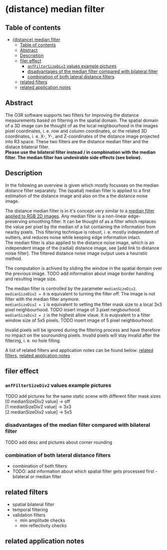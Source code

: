 # (distance) median filter

## Table of contents
- [(distance) median filter](#-distance--median-filter)
  * [Table of contents](#table-of-contents)
  * [Abstract](#abstract)
  * [Description](#description)
  * [filer effect](#filer-effect)
    + [`anfFilterSizeDiv2` values example pictures](#-anffiltersizediv2--values-example-pictures)
    + [disadvantages of the median filter compared with bilateral filter](#disadvantages-of-the-median-filter-compared-with-bilateral-filter)
    + [combination of both lateral distance filters](#combination-of-both-lateral-distance-filters)
  * [related filters](#related-filters)
  * [related application notes](#related-application-notes)

## Abstract
The O3R software supports two filters for improving the distance measurements based on filtering in the spatial domain. The spatial domain of a 3D image can be thought of as the local neighbourhood in the images pixel coordinates, i. e. row and column coordinates, or the related 3D coordinates, i. e. X-, Y-, and Z-coordinates of the distance image projected into R3 space. These two filters are the distance median filter and the distace bilateral filter.   
**Please use the bilateral filter instead / in compbination with the median filter. The median filter has undesirable side effects (see below).**

## Description
In the following an overview is given which mostly focusses on the median distance filter separately. The (spatial) median filter is applied to a first estimation of the distance image and also on the a the distance noise image.  

The distance median filter is in it's concept very similar to a [median filter applied to RGB 2D images](https://en.wikipedia.org/wiki/Median_filter). Any median filter is a non-linear edge-preserving smoothing filter. It can be thought of as a filter which replaces the value per pixel by the median of a list containing the information from nearby pixels. This filtering technique is robust, i. e. mostly independent of outliers, and reduces noise while keeping edge information intact.  
The median filter is also applied to the distance noise image, which is an independent image of the (radial) distance image, see [add link to distance noise filter]. The filtered distance noise image output uses a heuristic method.  

The computation is achived by sliding the window in the spatial domain over the previous image. TODO add information about image border handling and resulting image size.

The median filter is controlled by the parameter `medianSizeDiv2`.    
`medianSizeDiv2 = 0` is equivalent to turning the filter off. The image is not filter with the median filter anymore.   
`medianSizeDiv2 = 1` is equivalent to setting the filter mask size to a local 3x3 pixel neighbourhood. TODO insert image of 3 pixel neigbourhood.   
`medianSizeDiv2 = 2` is the highest allow vlaue. It is euqivalent to a filter window size of 5x5 pixels. TODO insert image of 5 pixel neighbourhood.  

Invalid pixels will be ignored during the filtering process and have therefore no impact on the sourounding pixels. Invalid pixels will stay invalid after the filtering, i. e. no hole filling.  

A list of related filters and application notes can be found below: [related filters](related-filters), [related application notes](related-application-notes)  

## filer effect 
### `anfFilterSizeDiv2` values example pictures
TODO add pictures for the same static scene with different filter mask sizes  
[0 medianSizeDiv2 value] -> off  
[1 medianSizeDiv2 value] -> 3x3  
[2 medianSizeDiv2 value] -> 5x5  

### disadvantages of the median filter compared with bilateral filter
TODO add desc and pictures about corner rounding  

### combination of both lateral distance filters
+ combination of both filters
+ TODO: add information about which spatial filter gets processed first - bilateral or median filter  

## related filters
+ spatial bilateral filter
+ temporal filtering
+ validation filters
    + min amplitude checks
    + min reflectivity checks

## related application notes




